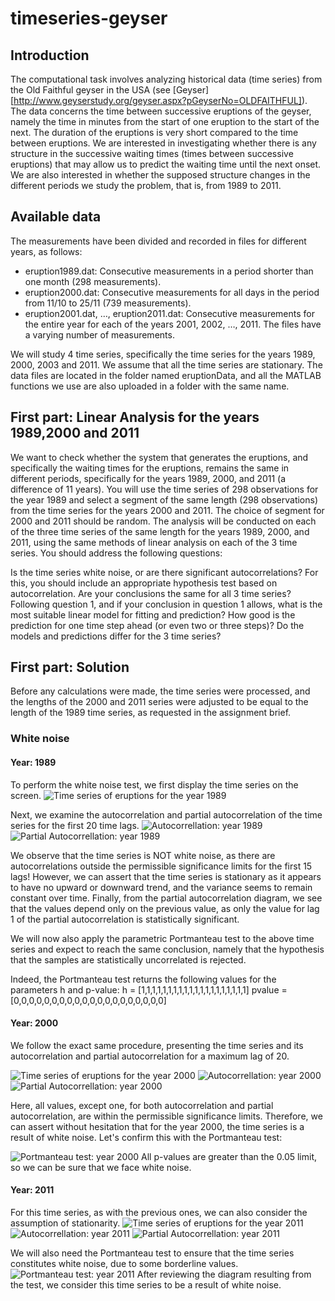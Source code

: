 # timeseries-geyser

## Introduction
The computational task involves analyzing historical data (time series) from the Old Faithful geyser in the USA (see [Geyser][http://www.geyserstudy.org/geyser.aspx?pGeyserNo=OLDFAITHFUL]). The data concerns the time between successive eruptions of the geyser, namely the time in minutes from the start of one eruption to the start of the next. The duration of the eruptions is very short compared to the time between eruptions. We are interested in investigating whether there is any structure in the successive waiting times (times between successive eruptions) that may allow us to predict the waiting time until the next onset. We are also interested in whether the supposed structure changes in the different periods we study the problem, that is, from 1989 to 2011.

## Available data
The measurements have been divided and recorded in files for different years, as follows:

* eruption1989.dat: Consecutive measurements in a period shorter than one month (298 measurements).
* eruption2000.dat: Consecutive measurements for all days in the period from 11/10 to 25/11 (739 measurements).
* eruption2001.dat, …, eruption2011.dat: Consecutive measurements for the entire year for each of the years 2001, 2002, …, 2011.
The files have a varying number of measurements.

We will study 4 time series, specifically the time series for the years 1989, 2000, 2003 and 2011. We assume that all the time series are stationary. The data files are located in the folder named eruptionData, and all the MATLAB functions we use are also uploaded in a folder with the same name.

## First part: Linear Analysis for the years 1989,2000 and 2011
We want to check whether the system that generates the eruptions, and specifically the waiting times for the eruptions, remains the same in different periods, specifically for the years 1989, 2000, and 2011 (a difference of 11 years). You will use the time series of 298 observations for the year 1989 and select a segment of the same length (298 observations) from the time series for the years 2000 and 2011. The choice of segment for 2000 and 2011 should be random. The analysis will be conducted on each of the three time series of the same length for the years 1989, 2000, and 2011, using the same methods of linear analysis on each of the 3 time series. You should address the following questions:

Is the time series white noise, or are there significant autocorrelations? For this, you should include an appropriate hypothesis test based on autocorrelation. Are your conclusions the same for all 3 time series?
Following question 1, and if your conclusion in question 1 allows, what is the most suitable linear model for fitting and prediction? How good is the prediction for one time step ahead (or even two or three steps)? Do the models and predictions differ for the 3 time series?

## First part: Solution
Before any calculations were made, the time series were processed, and the lengths of the 2000 and 2011 series were adjusted to be equal to the length of the 1989 time series, as requested in the assignment brief.

### White noise
#### Year: 1989
To perform the white noise test, we first display the time series on the screen.
![Time series of eruptions for the year 1989](/images/timeseries_eruptions_1989.png)

Next, we examine the autocorrelation and partial autocorrelation of the time series for the first 20 time lags.
![Autocorrellation: year 1989](/images/autocorr_1989.png)
![Partial Autocorrellation: year 1989](/images/par_autocorr_1989.png)

We observe that the time series is NOT white noise, as there are autocorrelations outside the permissible significance limits for the first 15 lags! However, we can assert that the time series is stationary as it appears to have no upward or downward trend, and the variance seems to remain constant over time. Finally, from the partial autocorrelation diagram, we see that the values depend only on the previous value, as only the value for lag 1 of the partial autocorrelation is statistically significant.

We will now also apply the parametric Portmanteau test to the above time series and expect to reach the same conclusion, namely that the hypothesis that the samples are statistically uncorrelated is rejected.

Indeed, the Portmanteau test returns the following values for the parameters h and p-value:
h = [1,1,1,1,1,1,1,1,1,1,1,1,1,1,1,1,1,1,1,1]
pvalue = [0,0,0,0,0,0,0,0,0,0,0,0,0,0,0,0,0,0,0,0]

#### Year: 2000
We follow the exact same procedure, presenting the time series and its autocorrelation and partial autocorrelation for a maximum lag of 20.

![Time series of eruptions for the year 2000](/images/timeseries_eruptions_2000.png)
![Autocorrellation: year 2000](/images/autocorr_2000.png)
![Partial Autocorrellation: year 2000](/images/par_autocorr_2000.png)

Here, all values, except one, for both autocorrelation and partial autocorrelation, are within the permissible significance limits. Therefore, we can assert without hesitation that for the year 2000, the time series is a result of white noise. Let's confirm this with the Portmanteau test:

![Portmanteau test: year 2000](/images/portmanteau_2000.png)
All p-values are greater than the 0.05 limit, so we can be sure that we face white noise.

#### Year: 2011
For this time series, as with the previous ones, we can also consider the assumption of stationarity.
![Time series of eruptions for the year 2011](/images/timeseries_eruptions_2011.png)
![Autocorrellation: year 2011](/images/autocorr_2011.png)
![Partial Autocorrellation: year 2011](/images/par_autocorr_2011.png)

We will also need the Portmanteau test to ensure that the time series constitutes white noise, due to some borderline values.
![Portmanteau test: year 2011](/images/portmanteau_2011.png)
After reviewing the diagram resulting from the test, we consider this time series to be a result of white noise.


